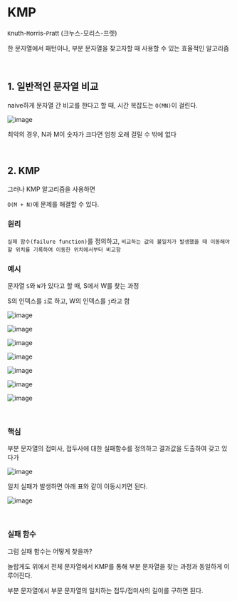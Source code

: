 # KMP

`K`nuth-`M`orris-`P`ratt (크누스-모리스-프렛)

한 문자열에서 패턴이나, 부분 문자열을 찾고자할 때 사용할 수 있는 효율적인 알고리즘

<br>

## 1. 일반적인 문자열 비교

naive하게 문자열 간 비교를 한다고 할 때, 시간 복잡도는 `O(MN)`이 걸린다.

![image](https://github.com/siwon-park/Problem_Solving/assets/93081720/60291881-d975-403e-87e7-486a97290df3)

최악의 경우, N과 M이 숫자가 크다면 엄청 오래 걸릴 수 밖에 없다

<br>

## 2. KMP

그러나 KMP 알고리즘을 사용하면

`O(M + N)`에 문제를 해결할 수 있다.

### 원리

`실패 함수(failure function)`를 정의하고, `비교하는 값의 불일치가 발생했을 때 이동해야 할 위치를 기록하여 이동한 위치에서부터 비교함`

### 예시

문자열 `S`와 `W`가 있다고 할 때, S에서 W를 찾는 과정

S의 인덱스를 `i`로 하고, W의 인덱스를 `j`라고 함

![image](https://github.com/siwon-park/Problem_Solving/assets/93081720/d0fd3c3d-b846-41de-9998-348ff6901e51)

![image](https://github.com/siwon-park/Problem_Solving/assets/93081720/b721bca3-dc39-4013-809d-f37050010cb6)

![image](https://github.com/siwon-park/Problem_Solving/assets/93081720/fcfaf94a-1098-4c6f-9341-dbd0d2567d12)

![image](https://github.com/siwon-park/Problem_Solving/assets/93081720/4ece57fe-a0c5-442d-8347-1f003ec097cf)

![image](https://github.com/siwon-park/Problem_Solving/assets/93081720/0222196f-8e4e-4f07-b2f2-04e4972c85ec)

![image](https://github.com/siwon-park/Problem_Solving/assets/93081720/3284c8be-f186-4ef5-ab05-7f901af04d44)

![image](https://github.com/siwon-park/Problem_Solving/assets/93081720/ea38cfef-6633-4cfb-be3f-40a7b874c261)

<br>

### 핵심

부분 문자열의 접미사, 접두사에 대한 실패함수를 정의하고 결과값을 도출하여 갖고 있다가

![image](https://github.com/siwon-park/Problem_Solving/assets/93081720/a8c9e311-eef4-4598-8b0a-1f853f907993)

일치 실패가 발생하면 아래 표와 같이 이동시키면 된다.

![image](https://github.com/siwon-park/Problem_Solving/assets/93081720/b14ea2c8-fd49-4806-be6f-24a728bec6de)

<br>

### 실패 함수

그럼 실패 함수는 어떻게 찾을까?

놀랍게도 위에서 전체 문자열에서 KMP를 통해 부분 문자열을 찾는 과정과 동일하게 이루어진다.

부분 문자열에서 부문 문자열의 일치하는 접두/접미사의 길이를 구하면 된다.
